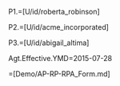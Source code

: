 P1.=[U/id/roberta_robinson]

P2.=[U/id/acme_incorporated]

P3.=[U/id/abigail_altima]

Agt.Effective.YMD=2015-07-28

=[Demo/AP-RP-RPA_Form.md]